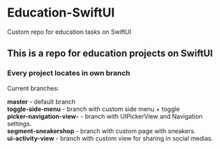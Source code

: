 # Education-SwiftUI
Custom repo for education tasks on SwiftUI


## This is a repo for education projects on SwiftUI 
### Every project locates in own branch

Current branches: 

**master** - default branch
<br> **toggle-side-menu** - branch with custom side menu + toggle
<br> **picker-navigation-view-** - branch with UIPickerView and Navigation settings.
<br> **segment-sneakershop** - branch with custom page with sneakers.
<br> **ui-activity-view** - branch with custom view for sharing in social medias.
